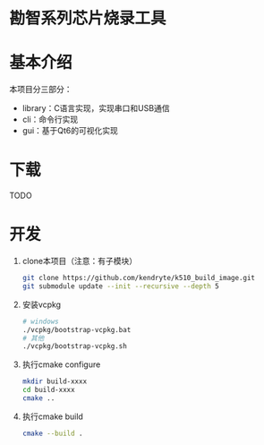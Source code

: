 # 勘智系列芯片烧录工具

# 基本介绍
本项目分三部分：
* library：C语言实现，实现串口和USB通信
* cli：命令行实现
* gui：基于Qt6的可视化实现

# 下载
TODO

# 开发
1. clone本项目（注意：有子模块）    
	```bash
	git clone https://github.com/kendryte/k510_build_image.git
	git submodule update --init --recursive --depth 5
	```
1. 安装vcpkg    
	```bash
	# windows
	./vcpkg/bootstrap-vcpkg.bat
	# 其他
	./vcpkg/bootstrap-vcpkg.sh
	```
1. 执行cmake configure
	```bash
	mkdir build-xxxx
	cd build-xxxx
	cmake ..
	```
1. 执行cmake build
	```bash
	cmake --build .
